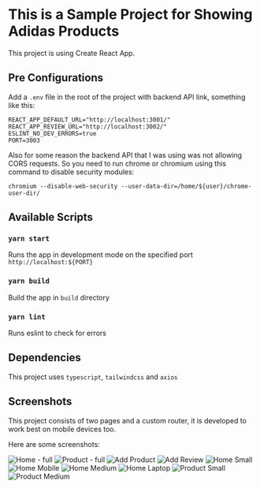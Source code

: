 # This is a Sample Project for Showing Adidas Products

This project is using Create React App.

## Pre Configurations

Add a `.env` file in the root of the project with backend API link, something like this:

```
REACT_APP_DEFAULT_URL="http://localhost:3001/"
REACT_APP_REVIEW_URL="http://localhost:3002/"
ESLINT_NO_DEV_ERRORS=true
PORT=3003
```

Also for some reason the backend API that I was using was not allowing CORS requests.
So you need to run chrome or chromium using this command to disable security modules:

`chromium --disable-web-security --user-data-dir=/home/${user}/chrome-user-dir/`

## Available Scripts

### `yarn start`

Runs the app in development mode on the specified port `http://localhost:${PORT}`

### `yarn build`

Build the app in `build` directory

### `yarn lint`

Runs eslint to check for errors

## Dependencies

This project uses `typescript`, `tailwindcss` and `axios`

## Screenshots

This project consists of two pages and a custom router, it is developed to work best on mobile devices too.

Here are some screenshots:

![Home - full](screenshots/home-full.png)
![Product - full](screenshots/product-full.png)
![Add Product](screenshots/add-product.png)
![Add Review](screenshots/add-review.png)
![Home Small](screenshots/home-small.png)
![Home Mobile](screenshots/home-mobile.png)
![Home Medium](screenshots/home-medium.png)
![Home Laptop](screenshots/home-laptop.png)
![Product Small](screenshots/product-small.png)
![Product Medium](screenshots/product-medium.png)
